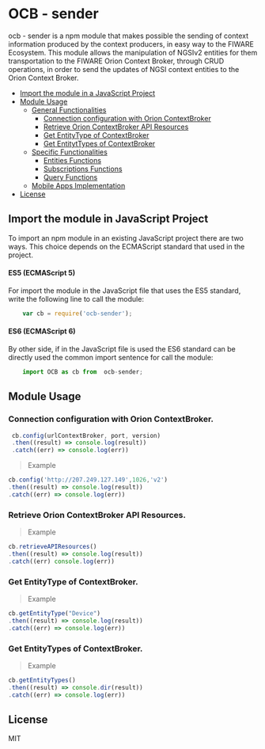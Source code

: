 # OCB - sender  
ocb - sender is a npm module that makes possible the sending of context information produced by the context producers, in easy way to the FIWARE Ecosystem. This module allows the manipulation of NGSIv2 entities for them transportation to the FIWARE Orion Context Broker, through CRUD operations, in order to send the updates of NGSI context entities to the Orion Context Broker.

* [Import the module in a JavaScript Project](#import-npm-module)
* [Module Usage](#module-usage)
	* [General Functionalities](#general-functions)
		* [Connection configuration with Orion ContextBroker](#connection-configuration-with-orion-contextbroker)
		* [Retrieve Orion ContextBroker API Resources](#retrieve-orion-contextbroker-api-resources)
		* [Get EntityType of ContextBroker](#get-entitytype-of-contextbroker)
		* [Get EntitytTypes of ContextBroker](#get-entitytypes-of-contextbroker)
	* [Specific Functionalities](#specific-functions)
		* [Entities Functions](docs/EntitiesFunctions.md)
    	* [Subscriptions Functions](docs/SubscriptionsFunctions.md)
    	* [Query Functions](docs/QueryFunctions.md)
	* [Mobile Apps Implementation](docs/UsageInMobileApps.md)
* [License](#license)

## Import the module in JavaScript Project
To import an npm module in an existing JavaScript project there are two ways. This choice depends on the ECMAScript standard that used in the project.

#### ES5 (ECMAScript 5)
For import the module in the JavaScript file that uses the ES5 standard, write the following line to call the module: 

```js
    var cb = require('ocb-sender');
```

#### ES6 (ECMAScript 6)
By other side, if in the JavaScript file is used the ES6 standard can be directly used the common import sentence for call the module:

```js
    import OCB as cb from  ocb-sender;
```

## Module Usage

### Connection configuration with Orion ContextBroker.

```js
 cb.config(urlContextBroker, port, version)
 .then((result) => console.log(result))
 .catch((err) => console.log(err))
```
> Example
```js
cb.config('http://207.249.127.149',1026,'v2')
.then((result) => console.log(result))
.catch((err) => console.log(err))
```
### Retrieve Orion ContextBroker API Resources.
> Example
```js
cb.retrieveAPIResources()
.then((result) => console.log(result))
.catch((err) console.log(err))
```
### Get EntityType of ContextBroker.
> Example
```js
cb.getEntityType("Device")
.then((result) => console.log(result))
.catch((err) => console.log(err))
```

### Get EntityTypes of ContextBroker.

> Example
```js
cb.getEntityTypes()
.then((result) => console.dir(result))
.catch((err) => console.log(err))
```

## License

MIT 



